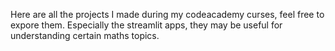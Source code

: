 Here are all the projects I made during my codeacademy curses, feel free to expore them. Especially the streamlit apps, they may be useful for understanding certain maths topics.
